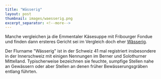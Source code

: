 ```yaml
---
title: "Wässerig"
layout: post
thumbnail: images/waesserig.png
excerpt_separator: <!--more-->
---
```


Manche vergleichen ja die Emmentaler Käsesuppe mit Fribourger Fondue und finden dann ersteres Gericht sei im Vergleich doch eher [Wässerig](https://s.geo.admin.ch/a21bbb2f6d).

Der Flurname "Wässerig" ist in der Schweiz 41 mal registriert insbesondere in der Innerschweiz mit einigen Nennungen im Berner und Solothurner Mittelland. Typischerweise bezeichnen sie feuchte, sumpfige Stellen nahe an Gewässern oder aber Stellen an denen früher Bewässerungsgräben entlang führten. 
<!--more-->
